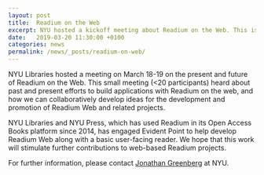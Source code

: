 ```yaml
---
layout: post
title:  Readium on the Web
excerpt: NYU hosted a kickoff meeting about Readium on the Web. This is the browser-based version of Readium, which is currently under development. 
date:   2019-03-20 11:30:00 +0100
categories: news
permalink: /news/_posts/readium-on-web/
---
```


NYU Libraries hosted a meeting on March 18-19 on the present and future of Readium on the Web. This small meeting (<20 participants) heard about past and present efforts to build applications with Readium on the web, and how we can collaboratively develop ideas for the development and promotion of Readium Web and related projects. 

NYU Libraries and NYU Press, which has used Readium in its Open Access Books platform since 2014, has engaged Evident Point to help develop Readium Web along with a basic user-facing reader. We hope that this work will stimulate further contributions to web-based Readium projects.

For further information, please contact [Jonathan Greenberg](mailto:jonathan.greenberg@nyu.edu) at NYU.